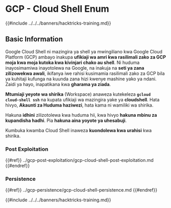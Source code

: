 # GCP - Cloud Shell Enum

{{#include ../../../banners/hacktricks-training.md}}

## Basic Information

Google Cloud Shell ni mazingira ya shell ya mwingiliano kwa Google Cloud Platform (GCP) ambayo inakupa **ufikiaji wa amri kwa rasilimali zako za GCP moja kwa moja kutoka kwa kivinjari chako au shell**. Ni huduma inayosimamiwa inayotolewa na Google, na inakuja na **seti ya zana zilizowekwa awali**, ikifanya iwe rahisi kusimamia rasilimali zako za GCP bila ya kuhitaji kufunga na kuunda zana hizi kwenye mashine yako ya ndani.\
Zaidi ya hayo, inapatikana kwa **gharama ya ziada**.

**Mtumiaji yeyote wa shirika** (Workspace) anaweza kutekeleza **`gcloud cloud-shell ssh`** na kupata ufikiaji wa mazingira yake ya **cloudshell**. Hata hivyo, **Akaunti za Huduma haziwezi**, hata kama ni wamiliki wa shirika.

Hakuna **idhini** zilizotolewa kwa huduma hii, kwa hivyo **hakuna mbinu za kupandisha hadhi**. Pia **hakuna aina yoyote ya uhesabuji**.

Kumbuka kwamba Cloud Shell inaweza **kuondolewa kwa urahisi** kwa shirika.

### Post Exploitation

{{#ref}}
../gcp-post-exploitation/gcp-cloud-shell-post-exploitation.md
{{#endref}}

### Persistence

{{#ref}}
../gcp-persistence/gcp-cloud-shell-persistence.md
{{#endref}}

{{#include ../../../banners/hacktricks-training.md}}
